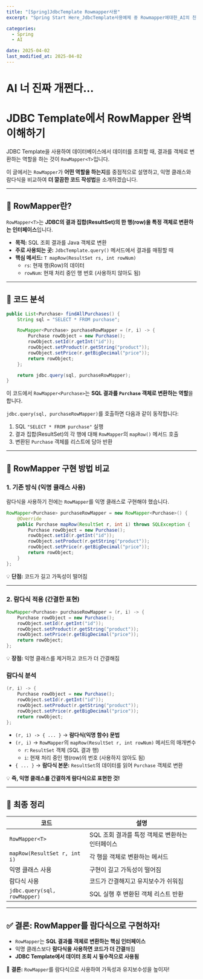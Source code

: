 ```yaml
---
title: "[Spring]JdbcTemplate Rowmapper사용"
excerpt: "Spring Start Here_JdbcTemplate사용예제 중 Rowmapper에대한_AI의 친절한 해설"

categories:
  - Spring
  - AI

date: 2025-04-02
last_modified_at: 2025-04-02
---
```


# AI 너 진짜 개쩐다...

# **JDBC Template에서 RowMapper 완벽 이해하기**

JDBC Template을 사용하여 데이터베이스에서 데이터를 조회할 때, 결과를 객체로 변환하는 역할을 하는 것이 `RowMapper<T>`입니다.

이 글에서는 `RowMapper`가 **어떤 역할을 하는지**를 중점적으로 설명하고, 익명 클래스와 람다식을 비교하여 **더 깔끔한 코드 작성법**을 소개하겠습니다.

---

## **📌 RowMapper란?**

`RowMapper<T>`는 **JDBC의 결과 집합(ResultSet)의 한 행(row)을 특정 객체로 변환하는 인터페이스**입니다.

- **목적:** SQL 조회 결과를 Java 객체로 변환
- **주로 사용되는 곳:** `JdbcTemplate.query()` 메서드에서 결과를 매핑할 때
- **핵심 메서드:** `T mapRow(ResultSet rs, int rowNum)`
  - `rs`: 현재 행(Row)의 데이터
  - `rowNum`: 현재 처리 중인 행 번호 (사용하지 않아도 됨)

---

## **🔹 코드 분석**

```java
public List<Purchase> findAllPurchases() {
    String sql = "SELECT * FROM purchase";

    RowMapper<Purchase> purchaseRowMapper = (r, i) -> {
        Purchase rowObject = new Purchase();
        rowObject.setId(r.getInt("id"));
        rowObject.setProduct(r.getString("product"));
        rowObject.setPrice(r.getBigDecimal("price"));
        return rowObject;
    };

    return jdbc.query(sql, purchaseRowMapper);
}
```

이 코드에서 `RowMapper<Purchase>`는 **SQL 결과를 `Purchase` 객체로 변환하는 역할**을 합니다.

`jdbc.query(sql, purchaseRowMapper)`를 호출하면 다음과 같이 동작합니다:

1. SQL `"SELECT * FROM purchase"` 실행
2. 결과 집합(ResultSet)의 각 행에 대해 `RowMapper`의 `mapRow()` 메서드 호출
3. 변환된 `Purchase` 객체를 리스트에 담아 반환

---

## **🔹 RowMapper 구현 방법 비교**

### **1. 기존 방식 (익명 클래스 사용)**

람다식을 사용하기 전에는 `RowMapper`를 익명 클래스로 구현해야 했습니다.

```java
RowMapper<Purchase> purchaseRowMapper = new RowMapper<Purchase>() {
    @Override
    public Purchase mapRow(ResultSet r, int i) throws SQLException {
        Purchase rowObject = new Purchase();
        rowObject.setId(r.getInt("id"));
        rowObject.setProduct(r.getString("product"));
        rowObject.setPrice(r.getBigDecimal("price"));
        return rowObject;
    }
};
```

💡 **단점:** 코드가 길고 가독성이 떨어짐

---

### **2. 람다식 적용 (간결한 표현)**

```java
RowMapper<Purchase> purchaseRowMapper = (r, i) -> {
    Purchase rowObject = new Purchase();
    rowObject.setId(r.getInt("id"));
    rowObject.setProduct(r.getString("product"));
    rowObject.setPrice(r.getBigDecimal("price"));
    return rowObject;
};
```

💡 **장점:** 익명 클래스를 제거하고 코드가 더 간결해짐

### **람다식 분석**

```java
(r, i) -> {
    Purchase rowObject = new Purchase();
    rowObject.setId(r.getInt("id"));
    rowObject.setProduct(r.getString("product"));
    rowObject.setPrice(r.getBigDecimal("price"));
    return rowObject;
};
```

- `(r, i) -> { ... }`
  → **람다식(익명 함수) 문법**
- `(r, i)`
  → `RowMapper`의 `mapRow(ResultSet r, int rowNum)` 메서드의 매개변수
  - `r`: `ResultSet` 객체 (SQL 결과 행)
  - `i`: 현재 처리 중인 행(row)의 번호 (사용하지 않아도 됨)
- `{ ... }`
  → **람다식 본문:** `ResultSet`의 데이터를 읽어 `Purchase` 객체로 변환

💡 **즉, 익명 클래스를 간결하게 람다식으로 표현한 것!**

---

## **🔹 최종 정리**

| 코드                         | 설명                                            |
| ---------------------------- | ----------------------------------------------- |
| `RowMapper<T>`               | SQL 조회 결과를 특정 객체로 변환하는 인터페이스 |
| `mapRow(ResultSet r, int i)` | 각 행을 객체로 변환하는 메서드                  |
| 익명 클래스 사용             | 구현이 길고 가독성이 떨어짐                     |
| 람다식 사용                  | 코드가 간결해지고 유지보수가 쉬워짐             |
| `jdbc.query(sql, rowMapper)` | SQL 실행 후 변환된 객체 리스트 반환             |

---

## **✅ 결론: RowMapper를 람다식으로 구현하자!**

- `RowMapper`는 **SQL 결과를 객체로 변환하는 핵심 인터페이스**
- 익명 클래스보다 **람다식을 사용하면 코드가 더 간결**해짐
- **JDBC Template에서 데이터 조회 시 필수적으로 사용됨**

🚀 **결론:** `RowMapper`를 람다식으로 사용하여 가독성과 유지보수성을 높이자!
